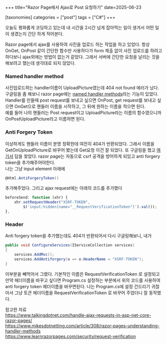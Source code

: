+++
title="Razor Page에서 Ajax로 Post 요청하기"
date=2025-06-23

[taxonomies]
categories = ["post"]
tags = ["C#"]
+++

오늘도 평화롭게 코딩하고 있는데 내 시간을 2시간 넘게 잡아먹는 일이 생겨서 어떤 일이 생겼는지 간단 하게 적어본다.  

Razor page에서 ajax를 사용하여 사진을 업로드 하는 작업을 하고 있었다. 항상 OnGet, OnPost 같이 간단한 함수만 사용하다가 form 제출 없이 사진 업로드를 하려고 하다보니 ajax외에는 방법이 없는거 같았다. 그래서 서버에 간단한 요청을 날리는 것을 해보려고 했는데 생각대로 되지 않았다.  
### Named handler method
사진업로드하는 handler이름이 UploadPicture였는데 404 not found 에러가 났다.  
구글링을 좀 해보니 razor page에는 [named handler methods](https://www.learnrazorpages.com/razor-pages/handler-methods#named-handler-methods)라는 기능이 있었다.
Handler를 만들때 post request를 보내고 싶으면 OnPost, get request를 보내고 싶으면 OnGet으로 핸들러 이름을 시작하고, 그 뒤에 원하는 이름을 적으면 된다.  
예를 들어 나의 핸들러는 Post request이고 UploadPicture라는 이름의 함수였으니까 OnPostUploadPicture라고 이름하면 된다.

### Anti Forgery Token
이상하게도 핸들러 이름이 분명 정확한데 여전히 404가 반환되었다. 그래서 이름을 GetOnUploadPicture로 바꾸어 봤는데 Get요청 이건 잘 되었다. 
또 구글링을 했고 [여기서](https://www.talkingdotnet.com/handle-ajax-requests-in-asp-net-core-razor-pages/) 답을 찾았다. razor page는 자동으로 csrf 공격을 방어하게 되있고 anti forgery token을 추가해주어야한다.  
나는 그냥 input element 아래에 
```cs
@Html.AntiForgeryToken() 
```
추가해주었다. 그리고 ajax request에는 아래의 코드를 추가했다
```js
beforeSend: function (xhr) {
    xhr.setRequestHeader("XSRF-TOKEN",
        $('input:hidden[name="__RequestVerificationToken"]').val());
},
```

### Header  
Anti forgery token을 추가했는데도 404가 반환되어서 다시 구글링해보니, 내가
```cs
public void ConfigureServices(IServiceCollection services)
{
    services.AddMvc();
    services.AddAntiforgery(o => o.HeaderName = "XSRF-TOKEN");
}
```
이부분을 빼먹어서 그랬다. 기본적인 이름은 RequestVerificationToken 로 설정되고 만약 헤더이름을 바꾸고 싶다면 Program.cs 설정하는 부분에서 위의 코드를 사용하여 anti forgery token 헤더이름을 바꾸면된다. 나는 Program.cs에 설정 건드리기 귀찮아서 그냥 토큰 헤더이름을 RequestVerificationToken 로 바꾸어 주었더니 잘 동작했다.


참고한 자료  
https://www.talkingdotnet.com/handle-ajax-requests-in-asp-net-core-razor-pages/  
https://www.mikesdotnetting.com/article/308/razor-pages-understanding-handler-methods  
https://www.learnrazorpages.com/security/request-verification  
